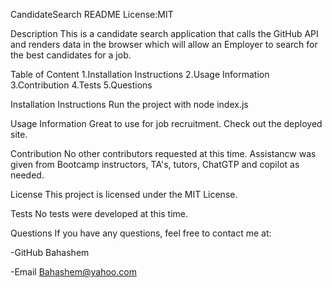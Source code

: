 CandidateSearch README
License:MIT

Description
This is a candidate search application that calls the GitHub API and renders data in the browser which will allow an Employer to search for the best candidates for a job.

Table of Content
1.Installation Instructions 2.Usage Information 3.Contribution 4.Tests 5.Questions

Installation Instructions
Run the project with node index.js

Usage Information
Great to use for job recruitment. Check out the deployed site.

Contribution
No other contributors requested at this time. Assistancw was given from Bootcamp instructors, TA's, tutors, ChatGTP and copilot as needed.

License
This project is licensed under the MIT License.

Tests
No tests were developed at this time.

Questions
If you have any questions, feel free to contact me at:

-GitHub Bahashem

-Email Bahashem@yahoo.com